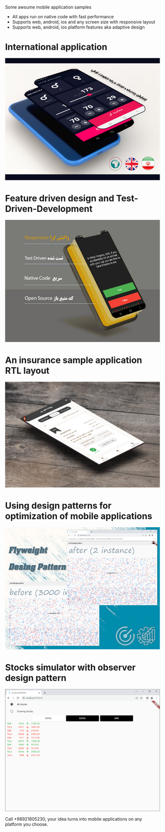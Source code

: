 Some awsume mobile application samples
* All apps run on native code with fast performance
* Supports web, android, ios and any screen size with responsive layout
* Supports web, android, ios platform features aka adaptive design

# International application

![international_application](assets/res1.jpg)

# Feature driven design and Test-Driven-Development

![Feature_driven_design_application](assets/res2.jpg)

# An insurance sample application RTL layout

![An_Insurance_sample_application](assets/res3.jpg)

# Using design patterns for optimization of mobile applications

![Fly_weight_design_pattern](assets/res4.jpg)

# Stocks simulator with observer design pattern

![observer_design_pattern](assets/res5.png)

Call +98921805230, your idea turns into mobile applications on any platform you choose.
